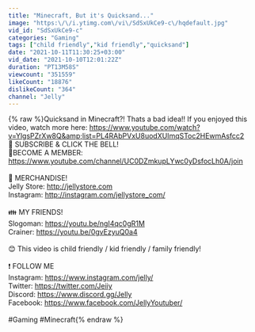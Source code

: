 ```yaml
---
title: "Minecraft, But it's Quicksand..."
image: "https:\/\/i.ytimg.com\/vi\/SdSxUkCe9-c\/hqdefault.jpg"
vid_id: "SdSxUkCe9-c"
categories: "Gaming"
tags: ["child friendly","kid friendly","quicksand"]
date: "2021-10-11T11:30:25+03:00"
vid_date: "2021-10-10T12:01:22Z"
duration: "PT13M58S"
viewcount: "351559"
likeCount: "18876"
dislikeCount: "364"
channel: "Jelly"
---
```

{% raw %}Quicksand in Minecraft?! Thats a bad idea!! If you enjoyed this video, watch more here: <a rel="nofollow" target="blank" href="https://www.youtube.com/watch?v=YlgsPZrXw8Q&amp;list=PL4RAbPVxU8uodXUImqSToc2HEwmAsfcc2">https://www.youtube.com/watch?v=YlgsPZrXw8Q&amp;list=PL4RAbPVxU8uodXUImqSToc2HEwmAsfcc2</a><br />💚 SUBSCRIBE &amp; CLICK THE BELL!<br />💎BECOME A MEMBER: <a rel="nofollow" target="blank" href="https://www.youtube.com/channel/UC0DZmkupLYwc0yDsfocLh0A/join">https://www.youtube.com/channel/UC0DZmkupLYwc0yDsfocLh0A/join</a><br /><br />🛒 MERCHANDISE!<br />Jelly Store: <a rel="nofollow" target="blank" href="http://jellystore.com">http://jellystore.com</a><br />Instagram: <a rel="nofollow" target="blank" href="http://instagram.com/jellystore_com/">http://instagram.com/jellystore_com/</a><br /><br />👪 MY FRIENDS!<br />Slogoman: <a rel="nofollow" target="blank" href="https://youtu.be/ngI4qc0gR1M">https://youtu.be/ngI4qc0gR1M</a><br />Crainer: <a rel="nofollow" target="blank" href="https://youtu.be/0gvEzyuQ0a4">https://youtu.be/0gvEzyuQ0a4</a><br /><br />😊 This video is child friendly / kid friendly / family friendly!<br /><br />❗ FOLLOW ME<br />Instagram: <a rel="nofollow" target="blank" href="https://www.instagram.com/jelly/">https://www.instagram.com/jelly/</a><br />Twitter: <a rel="nofollow" target="blank" href="https://twitter.com/Jeiiy">https://twitter.com/Jeiiy</a><br />Discord: <a rel="nofollow" target="blank" href="https://www.discord.gg/Jelly">https://www.discord.gg/Jelly</a><br />Facebook: <a rel="nofollow" target="blank" href="https://www.facebook.com/JellyYoutuber/">https://www.facebook.com/JellyYoutuber/</a><br /><br />#Gaming #Minecraft{% endraw %}
